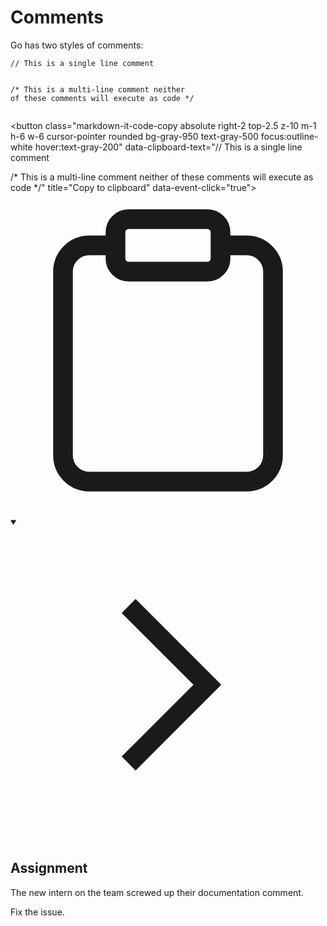 <h1>Comments</h1>
<p>Go has two styles of comments:</p>

<div style="position: relative; isolation: isolate;">
  <pre class="language-go" tabindex="0"><code class="language-go"><span class="token comment">// This is a single line comment</span>

<span class="token comment">/*
  This is a multi-line comment
  neither of these comments will execute
  as code
*/</span>
</code></pre>

  <button class="markdown-it-code-copy absolute right-2 top-2.5 z-10 m-1 h-6 w-6 cursor-pointer rounded bg-gray-950 text-gray-500 focus:outline-white hover:text-gray-200" data-clipboard-text="// This is a single line comment

/*
  This is a multi-line comment
  neither of these comments will execute
  as code
*/" title="Copy to clipboard" data-event-click="true">
    <svg data-slot="icon" aria-hidden="true" fill="none" stroke-width="1.5" stroke="currentColor" viewBox="0 0 24 24" xmlns="http://www.w3.org/2000/svg">
      <rect width="8" height="4" x="8" y="2" rx="1" ry="1"></rect><path d="M16 4h2a2 2 0 0 1 2 2v14a2 2 0 0 1-2 2H6a2 2 0 0 1-2-2V6a2 2 0 0 1 2-2h2"></path>
  </svg>
  </button>
</div>
<details open="">
<summary>

<svg class="details-icon" xmlns="http://www.w3.org/2000/svg" fill="none" viewBox="0 0 24 24" stroke-width="1.5" stroke="currentColor">
  <path d="m9 18 6-6-6-6"></path>
</svg>
<h2>Assignment</h2>
</summary>
<p>The new intern on the team screwed up their documentation comment.</p>
<p>Fix the issue.</p>
</details>
